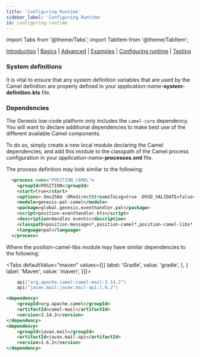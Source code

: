 ```yaml
---
title: 'Configuring Runtime'
sidebar_label: 'Configuring Runtime'
id: configuring-runtime
---
```


import Tabs from '@theme/Tabs';
import TabItem from '@theme/TabItem';

[Introduction](/server/integration/apache-camel/introduction/)  | [Basics](/server/integration/apache-camel/basics) | [Advanced](/server/integration/apache-camel/advanced) | [Examples](/server/integration/apache-camel/examples) | [Configuring runtime](/server/integration/apache-camel/configuring-runtime) | [Testing](/server/integration/apache-camel/testing)

### System definitions
It is vital to ensure that any system definition variables that are used by the Camel definition are properly defined in your _application-name_**-system-definition.kts** file.

### Dependencies
The Genesis low-code platform only includes the `camel-core` dependency. You will want to declare additional dependencies to make best use of the different available Camel components.

To do so, simply create a new local module declaring the Camel dependencies, and add this module to the classpath of the Camel process configuration in your _application-name_**-processes.xml** file.

The process definition may look similar to the following:

```xml
  <process name="POSITION_CAMEL">
    <groupId>POSITION</groupId>
    <start>true</start>
    <options>-Xmx256m -DRedirectStreamsToLog=true -DXSD_VALIDATE=false</options>
    <module>genesis-pal-camel</module>
    <package>global.genesis.eventhandler.pal</package>
    <script>position-eventhandler.kts</script>
    <description>Handles events</description>
    <classpath>position-messages*,position-camel*,position-camel-libs*.jar</classpath>
    <language>pal</language>
  </process>
```

Where the position-camel-libs module may have similar dependencies to the following:

<Tabs defaultValue="maven" values={[{ label: 'Gradle', value: 'gradle', }, { label: 'Maven', value: 'maven', }]}>
<TabItem value="gradle">

```kotlin
    api("org.apache.camel:camel-mail:3.14.2")
    api("javax.mail:javax.mail-api:1.6.2")
```

</TabItem>
<TabItem value="maven">

```xml
<dependency>
	<groupId>org.apache.camel</groupId>
	<artifactId>camel-mail</artifactId>
	<version>3.14.2</version>
</dependency>
<dependency>
	<groupId>javax.mail</groupId>
	<artifactId>javax.mail-api</artifactId>
	<version>1.6.2</version>
</dependency>
```

</TabItem>
</Tabs>